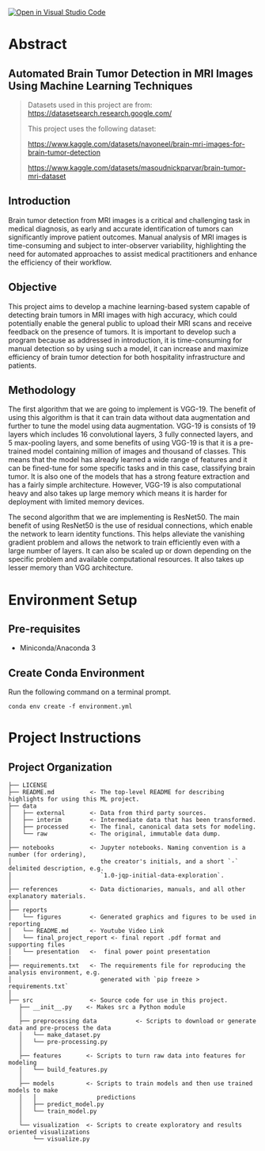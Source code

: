 [![Open in Visual Studio Code](https://classroom.github.com/assets/open-in-vscode-c66648af7eb3fe8bc4f294546bfd86ef473780cde1dea487d3c4ff354943c9ae.svg)](https://classroom.github.com/online_ide?assignment_repo_id=10312886&assignment_repo_type=AssignmentRepo)

# Abstract

## Automated Brain Tumor Detection in MRI Images Using Machine Learning Techniques

> Datasets used in this project are from: https://datasetsearch.research.google.com/
>
> This project uses the following dataset:
>
> https://www.kaggle.com/datasets/navoneel/brain-mri-images-for-brain-tumor-detection
>
> https://www.kaggle.com/datasets/masoudnickparvar/brain-tumor-mri-dataset

## Introduction

Brain tumor detection from MRI images is a critical and challenging task in medical diagnosis,
as early and accurate identification of tumors can significantly improve patient outcomes. Manual
analysis of MRI images is time-consuming and subject to inter-observer variability, highlighting the need
for automated approaches to assist medical practitioners and enhance the efficiency of their workflow.

## Objective

This project aims to develop a machine learning-based system capable of detecting brain tumors in MRI images
with high accuracy, which could potentially enable the general public to upload their MRI scans and receive
feedback on the presence of tumors. It is important to develop such a program because as addressed in introduction,
it is time-consuming for manual detection so by using such a model, it can increase and maximize efficiency of
brain tumor detection for both hospitality infrastructure and patients.

## Methodology

The first algorithm that we are going to implement is VGG-19. The benefit of using this algorithm is that it
can train data without data augmentation and further to tune the model using data augmentation. VGG-19 is consists of
19 layers which includes 16 convolutional layers, 3 fully connected layers, and 5 max-pooling layers, and some benefits
of using VGG-19 is that it is a pre-trained model containing million of images and thousand of classes. This means
that the model has already learned a wide range of features and it can be fined-tune for some specific tasks
and in this case, classifying brain tumor. It is also one of the models that has a strong feature extraction and
has a fairly simple architecture. However, VGG-19 is also computational heavy and also takes up large memory which
means it is harder for deployment with limited memory devices.

The second algorithm that we are implementing is ResNet50. The main benefit of using ResNet50 is the use of
residual connections, which enable the network to learn identity functions. This helps alleviate the vanishing
gradient problem and allows the network to train efficiently even with a large number of layers. It can also be scaled up
or down depending on the specific problem and available computational resources. It also takes up lesser memory than
VGG architecture.

# Environment Setup

## Pre-requisites

- Miniconda/Anaconda 3

## Create Conda Environment

Run the following command on a terminal prompt.

```
conda env create -f environment.yml
```

# Project Instructions

## Project Organization

    ├── LICENSE
    ├── README.md          <- The top-level README for describing highlights for using this ML project.
    ├── data
    │   ├── external       <- Data from third party sources.
    │   ├── interim        <- Intermediate data that has been transformed.
    │   ├── processed      <- The final, canonical data sets for modeling.
    │   └── raw            <- The original, immutable data dump.
    │
    ├── notebooks          <- Jupyter notebooks. Naming convention is a number (for ordering),
    │                         the creator's initials, and a short `-` delimited description, e.g.
    │                         `1.0-jqp-initial-data-exploration`.
    │
    ├── references         <- Data dictionaries, manuals, and all other explanatory materials.
    │
    ├── reports
    │   └── figures        <- Generated graphics and figures to be used in reporting
    │   └── README.md      <- Youtube Video Link
    │   └── final_project_report <- final report .pdf format and supporting files
    │   └── presentation   <-  final power point presentation
    |
    ├── requirements.txt   <- The requirements file for reproducing the analysis environment, e.g.
    │                         generated with `pip freeze > requirements.txt`
    │
    ├── src                <- Source code for use in this project.
       ├── __init__.py    <- Makes src a Python module
       │
       ├── preprocessing data           <- Scripts to download or generate data and pre-process the data
       │   └── make_dataset.py
       │   └── pre-processing.py
       │
       ├── features       <- Scripts to turn raw data into features for modeling
       │   └── build_features.py
       │
       ├── models         <- Scripts to train models and then use trained models to make
       │   │                 predictions
       │   ├── predict_model.py
       │   └── train_model.py
       │
       └── visualization  <- Scripts to create exploratory and results oriented visualizations
           └── visualize.py
